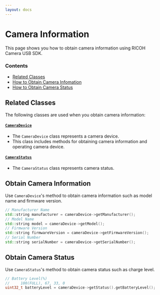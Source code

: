```yaml
---
layout: docs
---
```


# Camera Information

This page shows you how to obtain camera information using RICOH Camera USB SDK.

### Contents

* [Related Classes](#related-classes)
* [How to Obtain Camera Infomation](#obtain-camera-information)
* [How to Obtain Camera Status](#obtain-camera-status)

## Related Classes

The following classes are used when you obtain camera information:

#### [`CameraDevice`](../../api_reference/classRicoh_1_1CameraController_1_1CameraDevice.html)

* The `CameraDevice` class represents a camera device.
* This class includes methods for obtaining camera information and operating camera device.

#### [`CameraStatus`](../../api_reference/classRicoh_1_1CameraController_1_1CameraStatus.html)

* The `CameraStatus` class represents camera status.

## Obtain Camera Information

Use `CameraDevice`'s method to obtain camera information such as model name and firmware version.

```cpp
// Manufacturer Name
std::string manufacturer = cameraDevice->getManufacturer();
// Model Name
std::string model = cameraDevice->getModel();
// Firmware Version
std::string firmwareVersion = cameraDevice->getFirmwareVersion();
// Serial Number
std::string serialNumber = cameraDevice->getSerialNumber();
```

## Obtain Camera Status

Use `CameraStatus`'s method to obtain camera status such as charge level.

```cpp
// Battery Level(%)
//     100(FULL), 67, 33, 0
uint32_t batteryLevel = cameraDevice->getStatus().getBatteryLevel();
```
